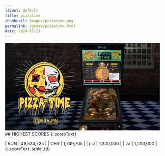 ```yaml
---
layout: default
title: pizzatime
thumbnail: images/pizzatime.png
permalink: /games/pizzatime.html
date: 2024-05-23
---
```


<img src="../images/pizzatime.png" class="gameThumbnail img-fluid mx-auto align-middle">
## HIGHEST SCORES
{:.scoreText}

| RUN | 49,524,725 | 
| CHR | 1,749,705 | 
| piz | 1,300,000 | 
| za | 1,200,000 | 
{:.scoreText .table .td}

